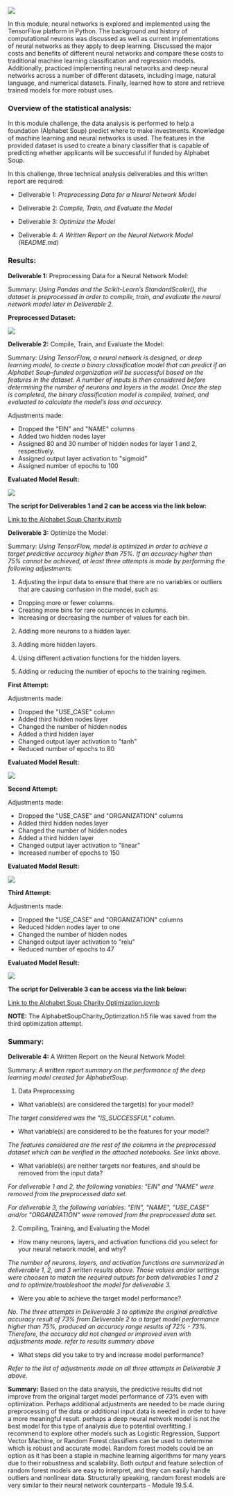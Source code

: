 ![](./Pictures/pic1.png)

In this module, neural networks is explored and implemented using the TensorFlow platform in Python. The background and history of computational neurons was discussed as well as current implementations of neural networks as they apply to deep learning. Discussed the major costs and benefits of different neural networks and compare these costs to traditional machine learning classification and regression models. Additionally, practiced implementing neural networks and deep neural networks across a number of different datasets, including image, natural language, and numerical datasets. Finally, learned how to store and retrieve trained models for more robust uses.


### Overview of the statistical analysis:

In this module challenge, the data analysis is performed to help a foundation (Alphabet Soup) predict where to make investments. Knowledge of machine learning and neural networks is used. The features in the provided dataset is used to create a binary classifier that is capable of predicting whether applicants will be successful if funded by Alphabet Soup.

In this challenge, three technical analysis deliverables and this written report are required:

- Deliverable 1: *Preprocessing Data for a Neural Network Model*

- Deliverable 2: *Compile, Train, and Evaluate the Model*

- Deliverable 3: *Optimize the Model*

- Deliverable 4: *A Written Report on the Neural Network Model (README.md)*

### Results:

**Deliverable 1:** Preprocessing Data for a Neural Network Model:

Summary: *Using Pandas and the Scikit-Learn’s StandardScaler(), the dataset is preprocessed in order to compile, train, and evaluate the neural network model later in Deliverable 2.* 

**Preprocessed Dataset:**

![](./Pictures/pic2.png)

**Deliverable 2:** Compile, Train, and Evaluate the Model:

Summary: *Using TensorFlow, a neural network is designed, or deep learning model, to create a binary classification model that can predict if an Alphabet Soup–funded organization will be successful based on the features in the dataset. A number of inputs is then considered before determining the number of neurons and layers in the model. Once the step is completed, the binary classification model is compiled, trained, and evaluated to calculate the model’s loss and accuracy.*

Adjustments made:

- Dropped the "EIN" and "NAME" columns
- Added two hidden nodes layer
- Assigned 80 and 30 number of hidden nodes for layer 1 and 2, respectively.
- Assigned output layer activation to "sigmoid"
- Assigned number of epochs to 100

**Evaluated Model Result:**

![](./Pictures/pic3.png)

**The script for Deliverables 1 and 2 can be access via the link below:**

[Link to the Alphabet Soup Charity.ipynb](https://github.com/jsaltmd/Cryptocurrencies/blob/main/crypto_clustering.ipynb)

**Deliverable 3:** Optimize the Model:

Summary: *Using TensorFlow, model is optimized in order to achieve a target predictive accuracy higher than 75%. If an accuracy higher than 75% cannot be achieved, at least three attempts is made by performing the following adjustments:*

1. Adjusting the input data to ensure that there are no variables or outliers that are causing confusion in the model, such as:

* Dropping more or fewer columns.
* Creating more bins for rare occurrences in columns.
* Increasing or decreasing the number of values for each bin.

2. Adding more neurons to a hidden layer.

3. Adding more hidden layers.

4. Using different activation functions for the hidden layers.

5. Adding or reducing the number of epochs to the training regimen.

**First Attempt:**

Adjustments made:

- Dropped the "USE_CASE" column
- Added third hidden nodes layer
- Changed the number of hidden nodes
- Added a third hidden layer
- Changed output layer activation to "tanh"
- Reduced number of epochs to 80

**Evaluated Model Result:**

![](./Pictures/pic4.png)

**Second Attempt:**

Adjustments made:

- Dropped the "USE_CASE" and "ORGANIZATION" columns
- Added third hidden nodes layer
- Changed the number of hidden nodes
- Added a third hidden layer
- Changed output layer activation to "linear"
- Increased number of epochs to 150

**Evaluated Model Result:**

![](./Pictures/pic5.png)

**Third Attempt:**

Adjustments made:

- Dropped the "USE_CASE" and "ORGANIZATION" columns
- Reduced hidden nodes layer to one
- Changed the number of hidden nodes
- Changed output layer activation to "relu"
- Reduced number of epochs to 47

**Evaluated Model Result:**

![](./Pictures/pic6.png)

**The script for Deliverable 3 can be access via the link below:**

[Link to the Alphabet Soup Charity Optimization.ipynb](https://github.com/jsaltmd/Cryptocurrencies/blob/main/crypto_clustering.ipynb)

**NOTE:** The AlphabetSoupCharity_Optimzation.h5 file was saved from the third optimization attempt.

### Summary:

**Deliverable 4:** A Written Report on the Neural Network Model:

Summary: *A written report summary on the performance of the deep learning model created for AlphabetSoup.*

1. Data Preprocessing

- What variable(s) are considered the target(s) for your model?

*The target considered was the "IS_SUCCESSFUL" column.*

- What variable(s) are considered to be the features for your model?

*The features considered are the rest of the columns in the preprocessed dataset which can be verified in the attached notebooks. See links above.*

- What variable(s) are neither targets nor features, and should be removed from the input data?

*For deliverable 1 and 2, the following variables: "EIN" and "NAME" were removed from the preprocessed data set.*

*For deliverable 3, the following variables: "EIN", "NAME", "USE_CASE" and/or "ORGANIZATION" were removed from the preprocessed data set.*

2. Compiling, Training, and Evaluating the Model

- How many neurons, layers, and activation functions did you select for your neural network model, and why?

*The number of neurons, layers, and activation functions are summarized in deliverable 1, 2, and 3 written results above. Those values and/or settings were choosen to match the required outputs for both deliverables 1 and 2 and to optimize/troubleshoot the model for deliverable 3.*

- Were you able to achieve the target model performance?

*No. The three attempts in Deliverable 3 to optimize the original predictive accuracy result of 73% from Deliverable 2 to a target model performance higher than 75%, produced an accuracy range results of 72% - 73%. Therefore, the accuracy did not changed or improved even with adjustments made. refer to results summary above*

- What steps did you take to try and increase model performance?

*Refer to the list of adjustments made on all three attempts in Deliverable 3 above.*


**Summary:** Based on the data analysis, the predictive results did not improve from the original target model performance of 73% even with optimization. Perhaps additional adjustments are needed to be made during preprocessing of the data or additional input data is needed in order to have a more meaningful result. perhaps a deep neural network model is not the best model for this type of analysis due to potential overfitting. I recommend to explore other models such as Logistic Regression, Support Vector Machine, or Random Forest classifiers can be used to determine which is robust and accurate model. Random forest models could be an option as it has been a staple in machine learning algorithms for many years due to their robustness and scalability. Both output and feature selection of random forest models are easy to interpret, and they can easily handle outliers and nonlinear data. Structurally speaking, random forest models are very similar to their neural network counterparts - Module 19.5.4.
